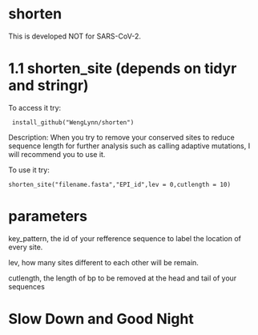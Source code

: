 # shorten
This is developed NOT for SARS-CoV-2.

# 1.1 shorten_site (depends on tidyr and stringr)

To access it try:

     install_github("WengLynn/shorten")

Description: When you try to remove your conserved sites to reduce sequence length for further analysis such as calling adaptive mutations, I will recommend you to use it.

To use it try:

    shorten_site("filename.fasta","EPI_id",lev = 0,cutlength = 10)

# parameters
  
  key_pattern, the id of your refference sequence to label the location of every site.

  lev, how many sites different to each other will be remain.

  cutlength, the length of bp to be removed at the head and tail of your sequences

# Slow Down and Good Night
